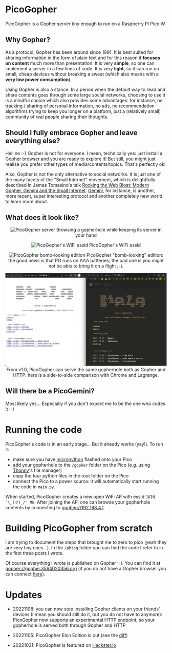 # PicoGopher

PicoGopher is a Gopher server tiny enough to run on a Raspberry Pi Pico W.

## Why Gopher?

As a protocol, Gopher has been around since 1991. 
It is best suited for sharing information in the form of plain text 
and for this reason it **focuses on content** much more than presentation. 
It is very **simple**, so one can implement a server in a few lines of code.
It is very **light**, so it can run on small, cheap devices without breaking 
a sweat (which also means with a **very low power consumption**).

Using Gopher is also a stance. 
In a period when the default way to read and share contents goes through some 
large social networks, choosing to use it is a mindful choice which also 
provides some advantages: for instance, no tracking / sharing of personal 
information, no ads, no recommendation algorithms trying to keep you longer 
on a platform, just a (relatively small) community of real people sharing 
their thoughts.

## Should I fully embrace Gopher and leave everything else?

Hell no :-) 
Gopher is not for everyone. I mean, technically yes: just install a Gopher 
browser and you are ready to explore it! But still, you might just realise 
you prefer other types of media/contents/topics. That's perfectly ok!

Also, Gopher is not the only alternative to social networks. It is just one 
of the many facets of the "Small Internet" movement, which is delightfully 
described in James Tomasino's talk 
[Rocking the Web Bloat: Modern Gopher, Gemini and the Small Internet](https://media.ccc.de/v/mch2022-83-rocking-the-web-bloat-modern-gopher-gemini-and-the-small-internet). 
[Gemini](https://gemini.circumlunar.space/), for instance, is another, more 
recent, super interesting protocol and another completely new world to learn
more about.

## What does it look like?

<p align="center">
  <img src="https://raw.githubusercontent.com/aittalam/PicoGopher/master/img/pg01.png" alt="PicoGopher server"/>
  Browsing a gopherhole while keeping its server in your hand
</p>

<p align="center">
  <img src="https://raw.githubusercontent.com/aittalam/PicoGopher/master/img/pg02.png" alt="PicoGopher's WiFi essid"/>
  PicoGopher's WiFi essid
</p>

<p align="center">
  <img src="https://raw.githubusercontent.com/aittalam/PicoGopher/master/img/pg03.png" alt="PicoGopher bomb-looking edition"/>
  PicoGopher "bomb-looking" edition: the good news is that PG runs on AAA batteries; the bad one is you might not be able to bring it on a flight ;-).
</p>

<p align="center">
  <img src="https://raw.githubusercontent.com/aittalam/PicoGopher/master/img/pg04.png" alt="PicoGopher serving Gopher and HTTP protocols"/>
  From v1.0, PicoGopher can serve the same gopherhole both as Gopher and HTTP: here is a side-to-side comparison with Chrome and Lagrange.
</p>


## Will there be a PicoGemini?

Most likely yes... Especially if you don't expect me to be the one who 
codes it :-) 


# Running the code

PicoGopher's code is in an early stage... But it already works (yay!). To
run it:

- make sure you have [micropython](https://micropython.org/download/rp2-pico-w/)
flashed onto your Pico
- add your gopherhole to the `/gopher` folder on the Pico (e.g. using
  [Thonny](https://thonny.org/)'s file manager)
- copy the four python files in the root folder on the Pico
- connect the Pico to a power source: it will automatically start running
  the code in `main.py`.

When started, PicoGopher creates a new open WiFi AP with essid `JOIN ¯\_(ツ)_/¯ ME`.
After joining the AP, one can browse your gopherhole contents by connecting
to [gopher://192.168.4.1](gopher://192.168.4.1).


# Building PicoGopher from scratch

I am trying to document the steps that brought me to zero to pico (yeah they 
are very tiny ones...). In the `/phlog` folder you can find the code I refer
to in the first three posts I wrote.

Of course everything I wrote is published on Gopher :-). You can find it at
[gopher://gopher.3564020356.org](gopher://gopher.3564020356.org) (if you do not have
a Gopher browser you can connect [here](https://gopher.floodgap.com/gopher/gw?a=gopher%3A%2F%2Fgopher.3564020356.org)).


# Updates

- 20221108: you can now stop installing Gopher clients on your friends' devices
(I mean you should still do it, but you do not have to anymore): PicoGopher now
supports an experimental HTTP endpoint, so your gopherhole is served both through
Gopher and HTTP

- 20221105: PicoGopher Elon Edition is out (see the [diff](https://github.com/aittalam/PicoGopher/commit/d618f2f0091542845bd250a0b85141aaa5246cb7))

- 20221031: PicoGopher is featured on [Hackster.io](https://www.hackster.io/news/davide-eynard-s-picogopher-puts-a-90s-network-protocol-on-a-raspberry-pi-pico-w-and-in-a-backpack-dd3cc41995a6)
